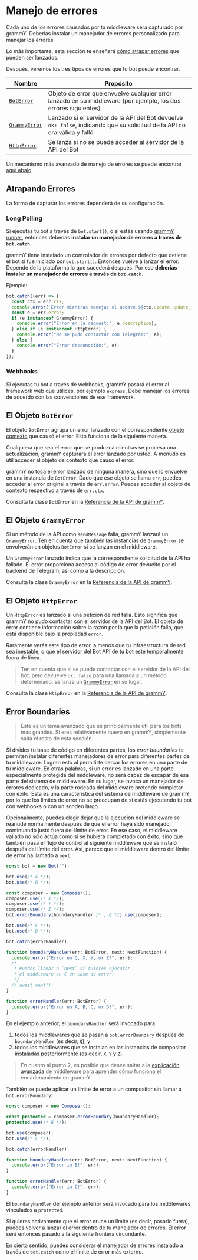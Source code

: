 # Manejo de errores

Cada uno de los errores causados por tu middleware será capturado por grammY.
Deberías instalar un manejador de errores personalizado para manejar los
errores.

Lo más importante, esta sección te enseñará
[cómo atrapar errores](#atrapando-errores) que pueden ser lanzados.

Después, veremos los tres tipos de errores que tu bot puede encontrar.

| Nombre                                  | Propósito                                                                                                                 |
| --------------------------------------- | ------------------------------------------------------------------------------------------------------------------------- |
| [`BotError`](#el-objeto-boterror)       | Objeto de error que envuelve cualquier error lanzado en su middleware (por ejemplo, los dos errores siguientes)           |
| [`GrammyError`](#el-objeto-grammyerror) | Lanzado si el servidor de la API del Bot devuelve `ok: false`, indicando que su solicitud de la API no era válida y falló |
| [`HttpError`](#el-objeto-httperror)     | Se lanza si no se puede acceder al servidor de la API del Bot                                                             |

Un mecanismo más avanzado de manejo de errores se puede encontrar
[aquí abajo](#error-boundaries).

## Atrapando Errores

La forma de capturar los errores dependerá de su configuración.

### Long Polling

Si ejecutas tu bot a través de `bot.start()`, o si estás usando
[grammY runner](../plugins/runner), entonces deberías **instalar un manejador de
errores a través de `bot.catch`**.

grammY tiene instalado un controlador de errores por defecto que detiene el bot
si fue iniciado por `bot.start()`. Entonces vuelve a lanzar el error. Depende de
la plataforma lo que sucederá después. Por eso **deberías instalar un manejador
de errores a través de `bot.catch`**.

Ejemplo:

```ts
bot.catch((err) => {
  const ctx = err.ctx;
  console.error(`Error mientras manejas el update ${ctx.update.update_id}:`);
  const e = err.error;
  if (e instanceof GrammyError) {
    console.error("Error en la request:", e.description);
  } else if (e instanceof HttpError) {
    console.error("No se pudo contactar con Telegram:", e);
  } else {
    console.error("Error desconocido:", e);
  }
});
```

### Webhooks

Si ejecutas tu bot a través de webhooks, grammY pasará el error al framework web
que utilices, por ejemplo `express`. Debe manejar los errores de acuerdo con las
convenciones de ese framework.

## El Objeto `BotError`

El objeto `BotError` agrupa un error lanzado con el correspondiente
[objeto contexto](./context) que causó el error. Esto funciona de la siguiente
manera.

Cualquiera que sea el error que se produzca mientras se procesa una
actualización, grammY capturará el error lanzado por usted. A menudo es útil
acceder al objeto de contexto que causó el error.

grammY no toca el error lanzado de ninguna manera, sino que lo envuelve en una
instancia de `BotError`. Dado que ese objeto se llama `err`, puedes acceder al
error original a través de `err.error`. Puedes acceder al objeto de contexto
respectivo a través de `err.ctx`.

Consulta la clase `BotError` en la
[Referencia de la API de grammY](/ref/core/boterror).

## El Objeto `GrammyError`

Si un método de la API como `sendMessage` falla, grammY lanzará un
`GrammyError`. Ten en cuenta que también las instancias de `GrammyError` se
envolverán en objetos `BotError` si se lanzan en el middleware.

Un `GrammyError` lanzado indica que la correspondiente solicitud de la API ha
fallado. El error proporciona acceso al código de error devuelto por el backend
de Telegram, así como a la descripción.

Consulta la clase `GrammyError` en la
[Referencia de la API de grammY](/ref/core/grammyerror).

## El Objeto `HttpError`

Un `HttpError` es lanzado si una petición de red falla. Esto significa que
grammY no pudo contactar con el servidor de la API del Bot. El objeto de error
contiene información sobre la razón por la que la petición falló, que está
disponible bajo la propiedad `error`.

Raramente verás este tipo de error, a menos que tu infraestructura de red sea
inestable, o que el servidor del Bot API de tu bot esté temporalmente fuera de
línea.

> Ten en cuenta que si se puede contactar con el servidor de la API del bot,
> pero devuelve `ok: false` para una llamada a un método determinado, se lanza
> un [`GrammyError`](../guide/errors#el-objeto-grammyerror) en su lugar.

Consulta la clase `HttpError` en la
[Referencia de la API de grammY](/ref/core/httperror).

## Error Boundaries

> Este es un tema avanzado que es principalmente útil para los bots más grandes.
> Si eres relativamente nuevo en grammY, simplemente salta el resto de esta
> sección.

Si divides tu base de código en diferentes partes, los _error boundaries_ te
permiten instalar diferentes manejadores de error para diferentes partes de tu
middleware. Logran esto al permitirte cercar los errores en una parte de tu
middleware. En otras palabras, si un error es lanzado en una parte especialmente
protegida del middleware, no será capaz de escapar de esa parte del sistema de
middleware. En su lugar, se invoca un manejador de errores dedicado, y la parte
rodeada del middleware pretende completar con éxito. Esta es una característica
del sistema de middleware de grammY, por lo que los límites de error no se
preocupan de si estás ejecutando tu bot con webhooks o con un sondeo largo.

Opcionalmente, puedes elegir dejar que la ejecución del middleware se reanude
normalmente después de que el error haya sido manejado, continuando justo fuera
del límite de error. En ese caso, el middleware vallado no sólo actúa como si se
hubiera completado con éxito, sino que también pasa el flujo de control al
siguiente middleware que se instaló después del límite del error. Así, parece
que el middleware dentro del límite de error ha llamado a `next`.

```ts
const bot = new Bot("");

bot.use(/* A */);
bot.use(/* B */);

const composer = new Composer();
composer.use(/* X */);
composer.use(/* Y */);
composer.use(/* Z */);
bot.errorBoundary(boundaryHandler /* , Q */).use(composer);

bot.use(/* C */);
bot.use(/* D */);

bot.catch(errorHandler);

function boundaryHandler(err: BotError, next: NextFunction) {
  console.error("Error en Q, X, Y, or Z!", err);
  /*
   * Puedes llamar a `next` si quieres ejecutar
   * el middleware en C en caso de error:
   */
  // await next()
}

function errorHandler(err: BotError) {
  console.error("Error en A, B, C, or D!", err);
}
```

En el ejemplo anterior, el `boundaryHandler` será invocado para

1. todos los middlewares que se pasan a `bot.errorBoundary` después de
   `boundaryHandler` (es decir, `Q`), y
2. todos los middlewares que se instalan en las instancias de compositor
   instaladas posteriormente (es decir, `X`, `Y` y `Z`).

> En cuanto al punto 2, es posible que desee saltar a la
> [explicación avanzada](../advanced/middleware) de middleware para aprender
> cómo funciona el encadenamiento en grammY.

También se puede aplicar un límite de error a un compositor sin llamar a
`bot.errorBoundary`:

```ts
const composer = new Composer();

const protected = composer.errorBoundary(boundaryHandler);
protected.use(/* B */);

bot.use(composer);
bot.use(/* C */);

bot.catch(errorHandler);

function boundaryHandler(err: BotError, next: NextFunction) {
  console.error("Error in B!", err);
}

function errorHandler(err: BotError) {
  console.error("Error in C!", err);
}
```

El `boundaryHandler` del ejemplo anterior será invocado para los middlewares
vinculados a `protected`.

Si quieres activamente que el error cruce un límite (es decir, pasarlo fuera),
puedes volver a lanzar el error dentro de tu manejador de errores. El error será
entonces pasado a la siguiente frontera circundante.

En cierto sentido, puedes considerar el manejador de errores instalado a través
de `bot.catch` como el límite de error más externo.
